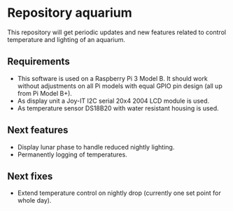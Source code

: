 # Repository aquarium
This repository will get periodic updates and new features related to control temperature and lighting of an aquarium.
## Requirements
* This software is used on a Raspberry Pi 3 Model B. It should work without adjustments on all Pi models with equal GPIO pin design (all up from Pi Model B+).
* As display unit a Joy-IT I2C serial 20x4 2004 LCD module is used.
* As temperature sensor DS18B20 with water resistant housing is used.
## Next features
* Display lunar phase to handle reduced nightly lighting.
* Permanently logging of temperatures.
## Next fixes
* Extend temperature control on nightly drop (currently one set point for whole day).
